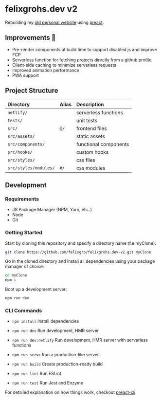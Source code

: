 # felixgrohs.dev v2

Rebuilding my [old personal website](https://github.com/felixgro/felixgrohs.dev) using [preact](https://preactjs.com/).

## Improvements 🚀
- Pre-render components at build time to support disabled js and improve FCP
- Serverless function for fetching projects directly from a github profile
- Client-side caching to minimize serverless requests
- Improved animation performance
- PWA support

## Project Structure
| Directory | Alias | Description |
| :----- | :----- | :----- |
|`netlify/`||serverless functions|
|`tests/`||unit tests|
|`src/`|`@/`|frontend files|
|`src/assets/`||static assets|
|`src/components/`||functional components|
|`src/hooks/`||custom hooks|
|`src/styles/`||css files|
|`src/styles/modules/`|`#/`|css modules|

## Development

### Requirements
- JS Package Manager (NPM, Yarn, etc..)
- Node
- Git

### Getting Started
Start by cloning this repository and specify a directory name (f.e myClone):
```bash
git clone https://github.com/felixgro/felixgrohs.dev-v2.git myClone
```
Go in the cloned directory and install all dependencies using your package manager of choice:
```bash
cd myClone
npm i
```
Boot up a development server:
```bash
npm run dev
```

### CLI Commands
*   `npm install` Install dependencies

*   `npm run dev` Run development, HMR server

*   `npm run dev:netlify` Run development, HMR server with serverless functions

*   `npm run serve` Run a production-like server

*   `npm run build` Create production-ready build

*   `npm run lint` Run ESLint

*   `npm run test` Run Jest and Enzyme

For detailed explanation on how things work, checkout [preact-cli](https://github.com/developit/preact-cli/blob/master/README.md).

